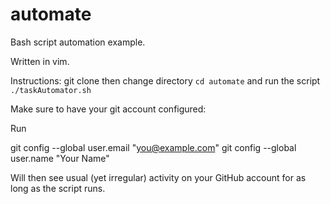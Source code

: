 # automate
Bash script automation example.

Written in vim.

Instructions:
git clone then change directory `cd automate` and run the script `./taskAutomator.sh`

Make sure to have your git account configured:

Run

  git config --global user.email "you@example.com"
  git config --global user.name "Your Name"

Will then see usual (yet irregular) activity on your GitHub account for as long as the script runs.
